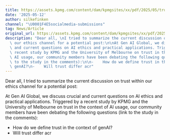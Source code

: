 ```yaml
---
title: https://assets.kpmg.com/content/dam/kpmgsites/xx/pdf/2025/05/trust-attitudes-and-use-of-ai-executive-summary.pdf
date: '2025-05-12'
author: silkefinken
channel: "\U0001F4E5socialmedia-submissions"
tag: News/Article
original_url: https://assets.kpmg.com/content/dam/kpmgsites/xx/pdf/2025/05/trust-attitudes-and-use-of-ai-executive-summary.pdf
description: "Dear all, \nI tried to summarize the current discussion on trust within\
  \ our ethics channel for a potential post:\n\nAt Gen AI Global, we discuss crucial\
  \ and current questions on AI ethics and practical applications. Triggered by a\
  \ recent study by KPMG and the University of Melbourne on trust in the context of\
  \ AI usage, our community members have been debating the following questions (link\
  \ to the study in the comments):\n\n-    How do we define trust in the context of\
  \ genAI?\n-    Will trust differ acr"
---
```


Dear all, 
I tried to summarize the current discussion on trust within our ethics channel for a potential post:

At Gen AI Global, we discuss crucial and current questions on AI ethics and practical applications. Triggered by a recent study by KPMG and the University of Melbourne on trust in the context of AI usage, our community members have been debating the following questions (link to the study in the comments):

-    How do we define trust in the context of genAI?
-    Will trust differ acr